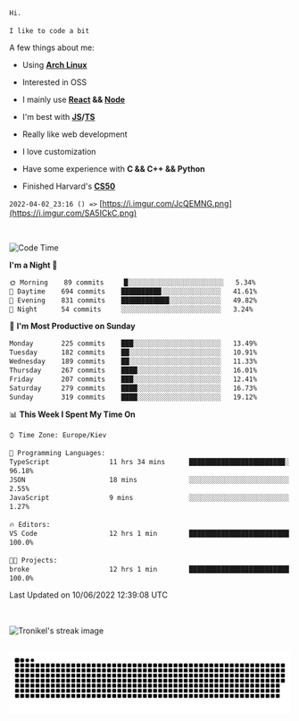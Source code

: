 ```
Hi.

I like to code a bit
```

A few things about me:

-   Using **[Arch Linux](https://archlinux.org/)**

-   Interested in OSS

-   I mainly use **[React](https://reactjs.org/) && [Node](https://nodejs.org/en/)**

-   I'm best with **[JS](https://www.javascript.com/)/[TS](https://www.typescriptlang.org/)**

-   Really like web development

-   I love customization

-   Have some experience with **C && C++ && Python**

-   Finished Harvard's **[CS50](https://cs50.harvard.edu)**

`2022-04-02_23:16 () =>` [https://i.imgur.com/JcQEMNG.png](https://i.imgur.com/SA5ICkC.png)

<br>

<!--START_SECTION:waka-->
![Code Time](http://img.shields.io/badge/Code%20Time-670%20hrs%2058%20mins-blue)

**I'm a Night 🦉** 

```text
🌞 Morning    89 commits     █░░░░░░░░░░░░░░░░░░░░░░░░   5.34% 
🌆 Daytime    694 commits    ██████████░░░░░░░░░░░░░░░   41.61% 
🌃 Evening    831 commits    ████████████░░░░░░░░░░░░░   49.82% 
🌙 Night      54 commits     ░░░░░░░░░░░░░░░░░░░░░░░░░   3.24%

```
📅 **I'm Most Productive on Sunday** 

```text
Monday       225 commits    ███░░░░░░░░░░░░░░░░░░░░░░   13.49% 
Tuesday      182 commits    ██░░░░░░░░░░░░░░░░░░░░░░░   10.91% 
Wednesday    189 commits    ██░░░░░░░░░░░░░░░░░░░░░░░   11.33% 
Thursday     267 commits    ████░░░░░░░░░░░░░░░░░░░░░   16.01% 
Friday       207 commits    ███░░░░░░░░░░░░░░░░░░░░░░   12.41% 
Saturday     279 commits    ████░░░░░░░░░░░░░░░░░░░░░   16.73% 
Sunday       319 commits    ████░░░░░░░░░░░░░░░░░░░░░   19.12%

```


📊 **This Week I Spent My Time On** 

```text
⌚︎ Time Zone: Europe/Kiev

💬 Programming Languages: 
TypeScript               11 hrs 34 mins      ████████████████████████░   96.18% 
JSON                     18 mins             ░░░░░░░░░░░░░░░░░░░░░░░░░   2.55% 
JavaScript               9 mins              ░░░░░░░░░░░░░░░░░░░░░░░░░   1.27%

🔥 Editors: 
VS Code                  12 hrs 1 min        █████████████████████████   100.0%

🐱‍💻 Projects: 
broke                    12 hrs 1 min        █████████████████████████   100.0%

```


 Last Updated on 10/06/2022 12:39:08 UTC
<!--END_SECTION:waka-->

<br>

<p><img align="center" src="https://github-readme-streak-stats.herokuapp.com/?user=Tronikelis&theme=dark" alt="Tronikel's streak image" /></p>

<br>

<img title="" src="https://raw.githubusercontent.com/Tronikelis/Tronikelis/output/github-contribution-grid-snake.svg" alt="very cool snake thingey" data-align="left">
